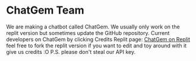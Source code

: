 # ChatGem Team
We are making a chatbot called ChatGem. We usually only work on the replit version but sometimes update the GitHub repository.
Current developers on ChatGem by clicking Credits
Replit page: [ChatGem on Replit](https://replit.com/@zspocter15/ChatGem)
feel free to fork the replit version if you want to edit and toy around with it give us credits :O
P.S. please don't steal our API key.

